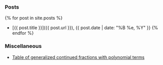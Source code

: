 ### Posts

{% for post in site.posts %}	
* [{{ post.title }}]({{ post.url }}), {{ post.date | date: "%B %e, %Y" }}
{% endfor %}

### Miscellaneous

* [Table of generalized continued fractions with polynomial terms](/polygcf)